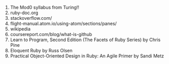 1. The Mod0 syllabus from Turing!!  
2. ruby-doc.org  
3. stackoverflow.com/  
4. flight-manual.atom.io/using-atom/sections/panes/  
5. wikipedia  
6. coursereport.com/blog/what-is-github  
7. Learn to Program, Second Edition (The Facets of Ruby Series) by Chris Pine  
8. Eloquent Ruby by Russ Olsen  
9. Practical Object-Oriented Design in Ruby: An Agile Primer by Sandi Metz  
